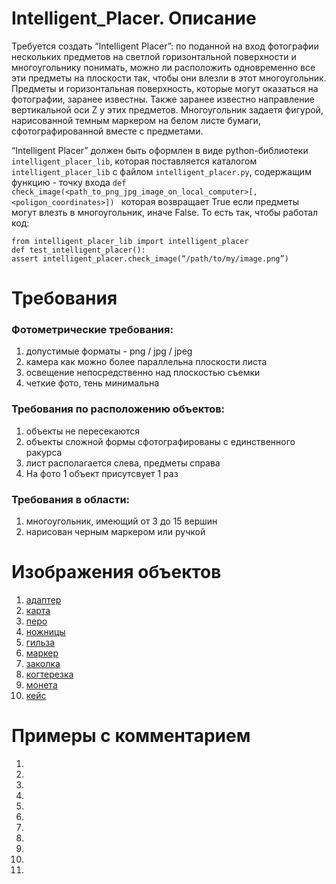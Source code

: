 # Intelligent_Placer. Описание

Требуется создать “Intelligent Placer”: по поданной на вход фотографии нескольких предметов на светлой горизонтальной поверхности и многоугольнику понимать, можно ли расположить одновременно все эти предметы на плоскости так, чтобы они влезли в этот многоугольник. Предметы и горизонтальная поверхность, которые могут оказаться на фотографии, заранее известны. Также заранее известно направление вертикальной оси Z у этих предметов. Многоугольник задаетя фигурой, нарисованной темным маркером на белом листе бумаги, сфотографированной вместе с предметами. 

“Intelligent Placer” должен быть оформлен в виде python-библиотеки `intelligent_placer_lib`, которая поставляется каталогом `intelligent_placer_lib` с файлом `intelligent_placer.py`, содержащим функцию - точку входа 
`def check_image(<path_to_png_jpg_image_on_local_computer>[, <poligon_coordinates>]) `
которая возвращает True если предметы могут влезть в многоугольник, иначе False. То есть так, чтобы работал код:

```
from intelligent_placer_lib import intelligent_placer 
def test_intelligent_placer(): 
assert intelligent_placer.check_image(“/path/to/my/image.png”) 
```

# Требования
### Фотометрические требования:
  1. допустимые форматы -  png / jpg / jpeg
  1. камера как можно более параллельна плоскости листа
  1. освещение непосредственно над плоскостью съемки
  1. четкие фото, тень минимальна
### Требования по расположению объектов:
  1. объекты не пересекаются
  1. объекты сложной формы сфотографированы с единственного ракурса
  1. лист располагается слева, предметы справа
  1. На фото 1 объект присутсвует 1 раз
### Требования в области:
  1. многоугольник, имеющий от 3 до 15 вершин
  1. нарисован черным маркером или ручкой

# Изображения объектов
  1. [адаптер](https://github.com/bolshakova-anna/Intelligent_Placer/blob/develop/data/objects/adapter.jpg)
  1. [карта](https://github.com/bolshakova-anna/Intelligent_Placer/blob/develop/data/objects/card.jpeg)
  1. [перо](https://github.com/bolshakova-anna/Intelligent_Placer/blob/develop/data/objects/wacompen.jpeg)
  1. [ножницы](https://github.com/bolshakova-anna/Intelligent_Placer/blob/develop/data/objects/snip.jpg)
  1. [гильза](https://github.com/bolshakova-anna/Intelligent_Placer/blob/develop/data/objects/sleeve.jpg)
  1. [маркер](https://github.com/bolshakova-anna/Intelligent_Placer/blob/develop/data/objects/pen.jpg)
  1. [заколка](https://github.com/bolshakova-anna/Intelligent_Placer/blob/develop/data/objects/hairpin.jpeg)
  1. [когтерезка](https://github.com/bolshakova-anna/Intelligent_Placer/blob/develop/data/objects/cutter.jpg)
  1. [монета](https://github.com/bolshakova-anna/Intelligent_Placer/blob/develop/data/objects/coin.jpg)
  1. [кейс](https://github.com/bolshakova-anna/Intelligent_Placer/blob/develop/data/objects/case.jpg)

# Примеры с комментарием
  1. []()
  1. []()
  1. []()
  1. []()
  1. []()
  1. []()
  1. []()
  1. []()
  1. []()
  1. []()
  1. []()
